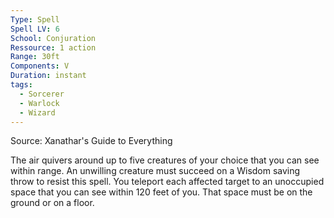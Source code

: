 ```yaml
---
Type: Spell
Spell LV: 6
School: Conjuration
Ressource: 1 action
Range: 30ft
Components: V
Duration: instant
tags:
  - Sorcerer
  - Warlock
  - Wizard
---
```

Source: Xanathar's Guide to Everything

The air quivers around up to five creatures of your choice that you can see within range. An unwilling creature must succeed on a Wisdom saving throw to resist this spell. You teleport each affected target to an unoccupied space that you can see within 120 feet of you. That space must be on the ground or on a floor.